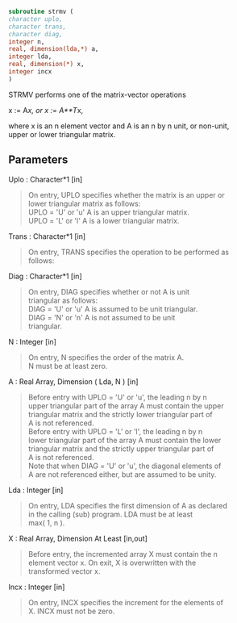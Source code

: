 ```fortran  
subroutine strmv (  
character uplo,  
character trans,  
character diag,  
integer n,  
real, dimension(lda,*) a,  
integer lda,  
real, dimension(*) x,  
integer incx  
)  
```  
  
STRMV  performs one of the matrix-vector operations  
  
x := A*x,   or   x := A**T*x,  
  
where x is an n element vector and  A is an n by n unit, or non-unit,  
upper or lower triangular matrix.  
  
## Parameters  
Uplo : Character*1 [in]  
> On entry, UPLO specifies whether the matrix is an upper or  
> lower triangular matrix as follows:  
> UPLO = 'U' or 'u'   A is an upper triangular matrix.  
> UPLO = 'L' or 'l'   A is a lower triangular matrix.  
  
Trans : Character*1 [in]  
> On entry, TRANS specifies the operation to be performed as  
> follows:  
  
Diag : Character*1 [in]  
> On entry, DIAG specifies whether or not A is unit  
> triangular as follows:  
> DIAG = 'U' or 'u'   A is assumed to be unit triangular.  
> DIAG = 'N' or 'n'   A is not assumed to be unit  
> triangular.  
  
N : Integer [in]  
> On entry, N specifies the order of the matrix A.  
> N must be at least zero.  
  
A : Real Array, Dimension ( Lda, N ) [in]  
> Before entry with  UPLO = 'U' or 'u', the leading n by n  
> upper triangular part of the array A must contain the upper  
> triangular matrix and the strictly lower triangular part of  
> A is not referenced.  
> Before entry with UPLO = 'L' or 'l', the leading n by n  
> lower triangular part of the array A must contain the lower  
> triangular matrix and the strictly upper triangular part of  
> A is not referenced.  
> Note that when  DIAG = 'U' or 'u', the diagonal elements of  
> A are not referenced either, but are assumed to be unity.  
  
Lda : Integer [in]  
> On entry, LDA specifies the first dimension of A as declared  
> in the calling (sub) program. LDA must be at least  
> max( 1, n ).  
  
X : Real Array, Dimension At Least [in,out]  
> Before entry, the incremented array X must contain the n  
> element vector x. On exit, X is overwritten with the  
> transformed vector x.  
  
Incx : Integer [in]  
> On entry, INCX specifies the increment for the elements of  
> X. INCX must not be zero.  
  
